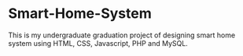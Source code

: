 # Smart-Home-System
This is my undergraduate graduation project of designing smart home system using HTML, CSS, Javascript, PHP and MySQL.
